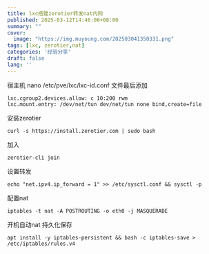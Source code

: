 ```yaml
---
title: lxc搭建zerotier转发nat内网
published: 2025-03-12T14:46:06+08:00
summary: ""
cover:
  image: "https://img.muyoung.com/202503041350331.png"
tags: [lxc, zerotier,nat]
categories: '经验分享'
draft: false 
lang: ''
---
```


宿主机 nano /etc/pve/lxc/lxc-id.conf
文件最后添加
```
lxc.cgroup2.devices.allow: c 10:200 rwm 
lxc.mount.entry: /dev/net/tun dev/net/tun none bind,create=file
```

安装zerotier 
```
curl -s https://install.zerotier.com | sudo bash
```

加入
```
zerotier-cli join
```
设置转发
```
echo "net.ipv4.ip_forward = 1" >> /etc/sysctl.conf && sysctl -p
```
配置nat
```
iptables -t nat -A POSTROUTING -o eth0 -j MASQUERADE
```
开机自动nat 持久化保存
```
apt install -y iptables-persistent && bash -c iptables-save > /etc/iptables/rules.v4
```